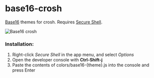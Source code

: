 # base16-crosh
[Base16](https://www.github.com/chriskempson/base16) themes for crosh.
Requires [Secure Shell](https://chrome.google.com/webstore/detail/secure-shell/pnhechapfaindjhompbnflcldabbghjo).

![Base16 crosh](https://raw.github.com/philj56/base16-crosh/master/base16-crosh.png)

### Installation:
1. Right-click *Secure Shell* in the app menu, and select *Options*
2. Open the developer console with **Ctrl-Shift-j**
3. Paste the contents of colors/base16-{theme}.js into the console and press Enter 
